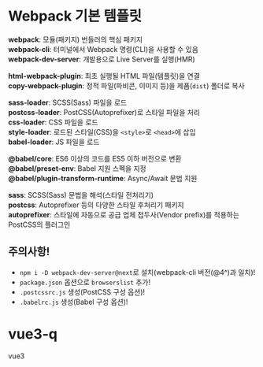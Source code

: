 # Webpack 기본 템플릿

**webpack**: 모듈(패키지) 번들러의 핵심 패키지<br>
**webpack-cli**: 터미널에서 Webpack 명령(CLI)을 사용할 수 있음<br>
**webpack-dev-server**: 개발용으로 Live Server를 실행(HMR)<br>

**html-webpack-plugin**: 최초 실행될 HTML 파일(템플릿)을 연결<br>
**copy-webpack-plugin**: 정적 파일(파비콘, 이미지 등)을 제품(`dist`) 폴더로 복사<br>

**sass-loader**: SCSS(Sass) 파일을 로드<br>
**postcss-loader**: PostCSS(Autoprefixer)로 스타일 파일을 처리<br>
**css-loader**: CSS 파일을 로드<br>
**style-loader**: 로드된 스타일(CSS)을 `<style>`로 `<head>`에 삽입<br>
**babel-loader**: JS 파일을 로드<br>

**@babel/core**: ES6 이상의 코드를 ES5 이하 버전으로 변환<br>
**@babel/preset-env**: Babel 지원 스펙을 지정<br>
**@babel/plugin-transform-runtime**: Async/Await 문법 지원<br>

**sass**: SCSS(Sass) 문법을 해석(스타일 전처리기)<br>
**postcss**: Autoprefixer 등의 다양한 스타일 후처리기 패키지<br>
**autoprefixer**: 스타일에 자동으로 공급 업체 접두사(Vendor prefix)를 적용하는 PostCSS의 플러그인<br>

## 주의사항!

- `npm i -D webpack-dev-server@next`로 설치(webpack-cli 버전(@4^)과 일치)!<br>
- `package.json` 옵션으로 `browserslist` 추가!<br>
- `.postcssrc.js` 생성(PostCSS 구성 옵션)!<br>
- `.babelrc.js` 생성(Babel 구성 옵션)!<br>

# vue3-q

vue3
